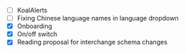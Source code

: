 * [ ] KoalAlerts
* [ ] Fixing Chinese language names in language dropdown
* [x] Onboarding
* [x] On/off switch
* [x] Reading proposal for interchange schema changes
